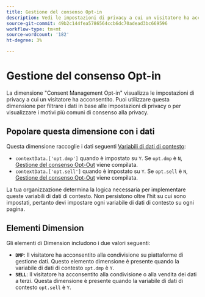 ```yaml
---
title: Gestione del consenso Opt-in
description: Vedi le impostazioni di privacy a cui un visitatore ha acconsentito.
source-git-commit: 49b2c144fea5786564ccb6dc70adead3bc669596
workflow-type: tm+mt
source-wordcount: '182'
ht-degree: 3%

---
```


# Gestione del consenso Opt-in

La dimensione &quot;Consent Management Opt-in&quot; visualizza le impostazioni di privacy a cui un visitatore ha acconsentito. Puoi utilizzare questa dimensione per filtrare i dati in base alle impostazioni di privacy o per visualizzare i motivi più comuni di consenso alla privacy.

## Popolare questa dimensione con i dati

Questa dimensione raccoglie i dati seguenti [Variabili di dati di contesto](/help/implement/vars/page-vars/contextdata.md):

* `contextData.['opt.dmp']` quando è impostato su `Y`. Se `opt.dmp` è `N`, [Gestione del consenso Opt-Out](cm-opt-out.md) viene compilata.
* `contextData.['opt.sell']` quando è impostato su `Y`. Se `opt.sell` è `N`, [Gestione del consenso Opt-Out](cm-opt-out.md) viene compilata.

La tua organizzazione determina la logica necessaria per implementare queste variabili di dati di contesto. Non persistono oltre l’hit su cui sono impostati, pertanto devi impostare ogni variabile di dati di contesto su ogni pagina.

## Elementi Dimension

Gli elementi di Dimension includono i due valori seguenti:

* **`DMP`**: Il visitatore ha acconsentito alla condivisione su piattaforme di gestione dati. Questo elemento dimensione è presente quando la variabile di dati di contesto `opt.dmp` è `Y`.
* **`SELL`**: Il visitatore ha acconsentito alla condivisione o alla vendita dei dati a terzi. Questa dimensione è presente quando la variabile di dati di contesto `opt.sell` è `Y`.
